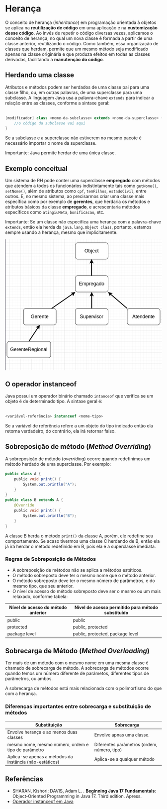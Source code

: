 # Herança

O conceito de herança (*inheritance*) em programação orientada à objetos se aplica na **reutilização de código** em uma aplicação e na **customização desse código**. 
Ao invés de repetir o código diversas vezes, aplicamos o conceito de herança, no qual um nova classe é formada a partir de uma classe anterior, reutilizando o código.
Como também, essa organização de classes que herdam, permite que um mesmo método seja modificado apenas na classe originária e que produza efeitos em todas as classes derivadas, facilitando a **manutenção do código**.


## Herdando uma classe

Atributos e  métodos podem ser herdados de uma classe pai para uma classe filho, ou, em outras palavras, de uma superclasse para uma subclasse. A linguagem Java usa a palavra-chave `extends` para indicar a relação entre as classes, conforme a sintaxe geral:

```java

[modificador] class <nome-da-subclasse> extends <nome-da-superclasse> {
	//o código da subclasse vai aqui
}

```


Se a subclasse e a superclasse não estiverem no mesmo pacote é necessário importar o nome da superclasse.

Importante: Java permite herdar de uma única classe.

## Exemplo conceitual

Um sistema de RH pode conter uma superclasse **empregado** com métodos que atendem a todos os funcionários indistintamente tais como `getNome()`, `setNome()`, além de atributos como `cpf`, `temFilhos`, `estadoCivil`, entre outros. 
E, no mesmo sistema, ao precisarmos criar uma classe mais específica como por exemplo de **gerentes**, que herdaria os métodos e atributos básicos da classe **empregado**, e acrescentaria métodos específicos como `atingiuMeta`, `bonificacao`, etc.

Importante: Se um classe não especifica uma herança com a palavra-chave `extends`, então ela herda da `java.lang.Object class`, portanto, estamos sempre usando a herança, mesmo que implicitamente.

![img_1.png](img_1.png)


## O operador instanceof

Java possui um operador binário chamado `intanceof` que verifica se um objeto é de determinado tipo. A sintaxe geral é:


```java

<variável-referência> instanceof <nome-tipo>

```

Se a variável de referência refere a um objeto do tipo indicado então ela retorna verdadeiro, do contrário, ela irá retornar falso.

## Sobreposição de método (*Method Overriding*)

A sobreposição de método (*overriding*) ocorre quando redefinimos um método herdado de uma superclasse. Por exemplo: 

```java
public class A {
    public void print() {
        System.out.println("A");
    }
}
public class B extends A {
    @Override
    public void print() {
        System.out.println("B");
    }
}

```

A classe B herda o método `print()` da classe A, porém, ele redefine seu comportamento. Se acaso tivermos uma classe C herdando de B, então ela já irá herdar o método redefinido em B, pois ela é a superclasse imediata.

### Regras de Sobreposição de Métodos 

* A sobreposição de métodos não se aplica a métodos estáticos. 
*  O método sobreposto deve ter o mesmo nome que o método anterior.
*  O método sobreposto deve ter o mesmo número de parâmetros, e do mesmo tipo, que seu anterior.
*  O nível de acesso do método sobreposto deve ser o mesmo ou um mais relaxado, conforme tabela: 

| Nível de acesso do método anterior  | Nível de acesso permitido para método substituído   |
|---|---|
| public  | public |
| protected  | public, protected   |
| package level  | public, protected, package level   |


## Sobrecarga de Método (*Method Overloading*)

Ter mais de um método com o mesmo nome em uma mesma classe é chamado de sobrecarga de método. A sobrecarga de métodos ocorre quando temos um número diferente de parâmetos, diferentes tipos de parâmetros, ou ambos.

A sobrecarga de métodos está mais relacionada com o polimorfismo do que com a herança.

### Diferenças importantes entre sobrecarga e substituição de métodos

| Substituição   | Sobrecarga  |
|---|---|
| Envolve herança e ao menos duas classes  | Envolve apnas uma classe.  |
| mesmo nome, mesmo número, ordem e tipo  de parâmetro  | Diferentes parâmetros (ordem, número, tipo)  |
| Aplica-se apenas a métodos da instância (não-estáticos)   | Apĺica-se a qualquer método  |


## Referências
* SHARAN, Kishori; DAVIS, Adam L. . **Beginning Java 17 Fundamentals**: Object-Oriented Programming in Java 17. Third edition. Apress.
* [Operador instanceof em Java](https://receitasdecodigo.com.br/java/operador-instanceof-java)